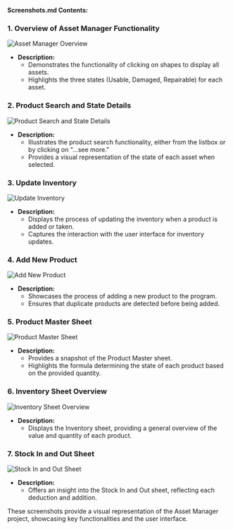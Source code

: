 **Screenshots.md Contents:**

### 1. Overview of Asset Manager Functionality
![Asset Manager Overview](https://i.imgur.com/HHuKoN4.gifv)
- **Description:**
  - Demonstrates the functionality of clicking on shapes to display all assets.
  - Highlights the three states (Usable, Damaged, Repairable) for each asset.
  
### 2. Product Search and State Details
![Product Search and State Details](https://i.imgur.com/7tQwlON.png)
- **Description:**
  - Illustrates the product search functionality, either from the listbox or by clicking on "...see more."
  - Provides a visual representation of the state of each asset when selected.

### 3. Update Inventory
![Update Inventory](https://i.imgur.com/k4cjM8r.png)
- **Description:**
  - Displays the process of updating the inventory when a product is added or taken.
  - Captures the interaction with the user interface for inventory updates.

### 4. Add New Product
![Add New Product](https://i.imgur.com/9gj6tT3.png)
- **Description:**
  - Showcases the process of adding a new product to the program.
  - Ensures that duplicate products are detected before being added.

### 5. Product Master Sheet
![Product Master Sheet](https://i.imgur.com/ix6x9bc.png)
- **Description:**
  - Provides a snapshot of the Product Master sheet.
  - Highlights the formula determining the state of each product based on the provided quantity.

### 6. Inventory Sheet Overview
![Inventory Sheet Overview](https://i.imgur.com/fXeRMdM.png)
- **Description:**
  - Displays the Inventory sheet, providing a general overview of the value and quantity of each product.

### 7. Stock In and Out Sheet
![Stock In and Out Sheet](https://i.imgur.com/aPzOK9L.png)
- **Description:**
  - Offers an insight into the Stock In and Out sheet, reflecting each deduction and addition.

These screenshots provide a visual representation of the Asset Manager project, showcasing key functionalities and the user interface.